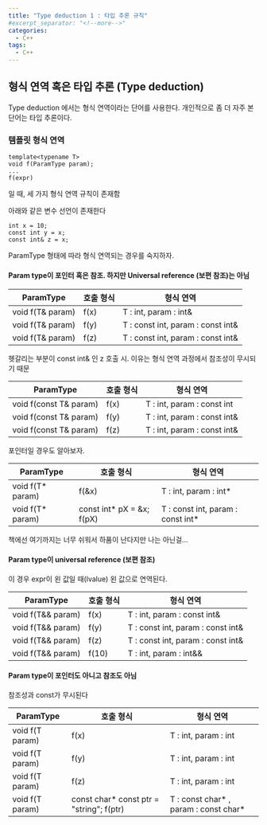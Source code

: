```yaml
---
title: "Type deduction 1 : 타입 추론 규칙"
#excerpt_separator: "<!--more-->"
categories:
  - C++
tags:
  - C++
---
```


## 형식 연역 혹은 타입 추론 (Type deduction)
Type deduction 에서는 형식 연역이라는 단어를 사용한다. 개인적으로 좀 더 자주 본 단어는 타입 추론이다.

### 템플릿 형식 연역
```
template<typename T>
void f(ParamType param);
...
f(expr)
```
일 때, 세 가지 형식 연역 규칙이 존재함

아래와 같은 변수 선언이 존재한다
```
int x = 10;
const int y = x;
const int& z = x;
```
ParamType 형태에 따라 형식 연역되는 경우를 숙지하자.

#### Param type이 포인터 혹은 참조. 하지만 Universal reference (보편 참조)는 아님

| ParamType| 호출 형식 | 형식 연역 |
|----------|---------|---------|
|void f(T& param)| f(x) | T : int, param : int& |
|void f(T& param)| f(y) | T : const int, param : const int& |
|void f(T& param)| f(z) | T : const int, param : const int& |

헷갈리는 부분이 const int& 인 z 호출 시. 이유는 형식 연역 과정에서 참조성이 무시되기 때문


| ParamType| 호출 형식 | 형식 연역 |
|----------|---------|---------|
|void f(const T& param)| f(x) | T : int, param : const int |
|void f(const T& param)| f(y) | T : int, param : const int& |
|void f(const T& param)| f(z) | T : int, param : const int& |


포인터일 경우도 알아보자.

| ParamType| 호출 형식 | 형식 연역 |
|----------|---------|---------|
|void f(T* param)| f(&x) | T : int, param : int* |
|void f(T* param)| const int* pX = &x; f(pX) | T : const int, param : const int* |

책에선 여기까지는 너무 쉬워서 하품이 난다지만 나는 아닌걸...


#### Param type이 universal reference (보편 참조)
이 경우 expr이 왼 값일 때(lvalue) 왼 값으로 연역된다.

| ParamType| 호출 형식 | 형식 연역 |
|----------|---------|---------|
|void f(T&& param)| f(x) | T : int, param : const int& |
|void f(T&& param)| f(y) | T : const int, param : const int& |
|void f(T&& param)| f(z) | T : const int, param : const int& |
|void f(T&& param)| f(10) | T : int, param : int&& |

#### Param type이 포인터도 아니고 참조도 아님
참조성과 const가 무시된다

| ParamType| 호출 형식 | 형식 연역 |
|----------|---------|---------|
|void f(T param)| f(x) | T : int, param : int |
|void f(T param)| f(y) | T : int, param : int |
|void f(T param)| f(z) | T : int, param : int |
|void f(T param)| const char* const ptr = "string"; f(ptr)  | T : const char* , param : const char* |
